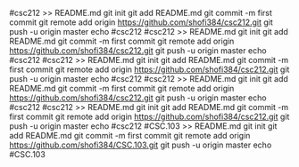 #csc212 >> README.md
git init
git add README.md
git commit -m first commit
git remote add origin https://github.com/shofi384/csc212.git
git push -u origin master
echo #csc212
#csc212 >> README.md
git init
git add README.md
git commit -m first commit
git remote add origin https://github.com/shofi384/csc212.git
git push -u origin master
echo #csc212
#csc212 >> README.md
git init
git add README.md
git commit -m first commit
git remote add origin https://github.com/shofi384/csc212.git
git push -u origin master
echo #csc212
#csc212 >> README.md
git init
git add README.md
git commit -m first commit
git remote add origin https://github.com/shofi384/csc212.git
git push -u origin master
echo #csc212
#csc212 >> README.md
git init
git add README.md
git commit -m first commit
git remote add origin https://github.com/shofi384/csc212.git
git push -u origin master
echo #csc212
#CSC.103 >> README.md
git init
git add README.md
git commit -m first commit
git remote add origin https://github.com/shofi384/CSC.103.git
git push -u origin master
echo #CSC.103
